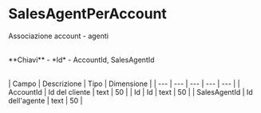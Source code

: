 # SalesAgentPerAccount
Associazione account - agenti

<br>
**Chiavi**
- *Id*
- AccountId, SalesAgentId
<br><br>

| Campo | Descrizione | Tipo | Dimensione | 
| --- | --- | --- | --- | --- |
| AccountId | Id del cliente | text | 50 |
| Id | Id | text | 50 |
| SalesAgentId | Id dell'agente | text | 50 |

